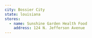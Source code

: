 ```yaml
---
city: Bossier City
state: louisiana
stores:
  - name: Sunshine Garden Health Food
    address: 124 N. Jefferson Avenue
---
```

